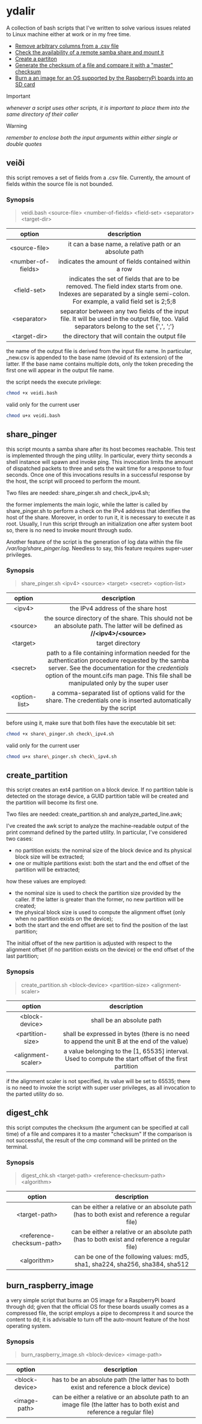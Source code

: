 # ydalir

A collection of bash scripts that I've written to solve various issues related to Linux machine
either at work or in my free time.

* [Remove arbitrary columns from a .csv file](veiði)
* [Check the availability of a remote samba share and mount it](share_pinger)
* [Create a partiton](create_partition)
* [Generate the checksum of a file and compare it with a "master" checksum](digest_chk)
* [Burn a an image for an OS supported by the RaspberryPi boards into an SD card](burn_raspberry_image)

> [!IMPORTANT]
> _whenever a script uses other scripts, it is important to place them into the same directory of their caller_

> [!WARNING]
> _remember to enclose both the input arguments within either single or double quotes_

## veiði

this script removes a set of fields from a .csv file. Currently, the amount of
fields within the source file is not bounded.

### Synopsis

> veidi.bash \<source-file\> \<number-of-fields\> \<field-set\> \<separator\> \<target-dir\>

option | description
:---:  |    :---:
\<source-file\>      | it can a base name, a relative path or an absolute path
\<number-of-fields\> | indicates the amount of fields contained within a row
\<field-set\>        | indicates the set of fields that are to be removed. The field index starts from one. Indexes are separated by a single semi-colon. For example, a valid field set is 2;5;8
\<separator\>        | separator between any two fields of the input file. It will be used in the output file, too. Valid separators belong to the set {',', ';'}
\<target-dir\>       | the directory that will contain the output file

the name of the output file is derived from the input file name. In particular, _new.csv is
appended to the base name (devoid of its extension) of the latter. If the base name contains
multiple dots, only the token preceding the first one will appear in the output file name.

the script needs the execute privilege:

```bash
chmod +x veidi.bash
```

valid only for the current user

```bash
chmod u+x veidi.bash
```

## share_pinger

this script mounts a samba share after its host becomes reachable. This test is implemented through
the ping utility. In particular, every thirty seconds a shell instance will spawn and invoke ping.
This invocation limits the amount of dispatched packets to three and sets the wait time for a response
to four seconds. Once one of this invocations results in a successful response by the host, the
script will proceed to perform the mount.

Two files are needed: share\_pinger.sh and check\_ipv4.sh;

the former implements the main logic, while the latter is called by share_pinger.sh to perform a check
on the IPv4 address that identifies the host of the share.
Moreover, in order to run it, it is necessary to execute it as root. Usually, I run this script through
an initialization one after system boot so, there is no need to invoke mount through sudo.

Another feature of the script is the generation of log data within the file _/var/log/share\_pinger.log_.
Needless to say, this feature requires super-user privileges.

### Synopsis

> share_pinger.sh \<ipv4\> \<source\> \<target\> \<secret\> \<option-list\>

option | description
:---:  |    :---:
\<ipv4\>         | the IPv4 address of the share host
\<source\>       | the source directory of the share. This should not be an absolute path. The latter will be defined as **//\<ipv4\>/\<source\>**
\<target\>       | target directory
\<secret\>       | path to a file containing information needed for the authentication procedure requested by the samba server. See the documentation for the _credentials_ option of the mount.cifs man page. This file shall be manipulated only by the super user
\<option-list\>  | a comma-separated list of options valid for the share. The credentials one is inserted automatically by the script

before using it, make sure that both files have the executable bit set:

```bash
chmod +x share\_pinger.sh check\_ipv4.sh
```

valid only for the current user

```bash
chmod u+x share\_pinger.sh check\_ipv4.sh
```

## create_partition

this script creates an ext4 partition on a block device. If no partition table is detected on the storage device,
a GUID partition table will be created and the partition will become its first one.

Two files are needed: create\_partition.sh and analyze\_parted\_line.awk;

I've created the awk script to analyze the machine-readable output of the print command defined by the parted utility.
In particular, I've considered two cases:

- no partition exists: the nominal size of the block device and its physical block size will be extracted;
- one or multiple partitions exist: both the start and the end offset of the partition will be extracted;

how these values are employed:

- the nominal size is used to check the partition size provided by the caller. If the latter is greater than the
  former, no new partition will be created;
- the physical block size is used to compute the alignment offset (only when no partition exists on the device);
- both the start and the end offset are set to find the position of the last partition;

The initial offset of the new partition is adjusted with respect to the alignment offset (if no partition exists on the device) or the end offset of the last partition;

### Synopsis

> create_partition.sh \<block-device\> \<partition-size\> \<alignment-scaler\>

option | description
:---:  |    :---:
\<block-device\>     | shall be an absolute path
\<partition-size\>   | shall be expressed in bytes (there is no need to append the unit B at the end of the value)
\<alignment-scaler\> | a value belonging to the \[1, 65535\] interval. Used to compute the start offset of the first partition

if the alignment scaler is not specified, its value will be set to 65535;
there is no need to invoke the script with super user privileges, as all invocation to the parted utility do so.

## digest_chk

this script computes the checksum (the argument can be specified at call time) of a file and compares it to a master "checksum"
If the comparison is not successful, the result of the cmp command will be printed on the terminal.

### Synopsis

> digest_chk.sh \<target-path\> \<reference-checksum-path\> \<algorithm\>

option | description
:---:  |    :---:
\<target-path\>             | can be either a relative or an absolute path (has to both exist and reference a regular file)
\<reference-checksum-path\> | can be either a relative or an absolute path (has to both exist and reference a regular file)
\<algorithm\>               | can be one of the following values: md5, sha1, sha224, sha256, sha384, sha512

## burn_raspberry_image

a very simple script that burns an OS image for a RaspberryPi board through dd; given that the official OS for these boards
usually comes as a compressed file, the script employs a pipe to decompress it and source the content to dd;
it is advisable to turn off the auto-mount feature of the host operating system.

### Synopsis

> burn\_raspberry\_image.sh \<block-device\> \<image-path\>

option | description
:---:  |    :---:
\<block-device\> | has to be an absolute path (the latter has to both exist and reference a block device)
\<image-path\> | can be either a relative or an absolute path to an image file (the latter has to both exist and reference a regular file)
